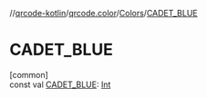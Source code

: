 //[qrcode-kotlin](../../../index.md)/[qrcode.color](../index.md)/[Colors](index.md)/[CADET_BLUE](-c-a-d-e-t_-b-l-u-e.md)

# CADET_BLUE

[common]\
const val [CADET_BLUE](-c-a-d-e-t_-b-l-u-e.md): [Int](https://kotlinlang.org/api/latest/jvm/stdlib/kotlin-stdlib/kotlin/-int/index.html)
